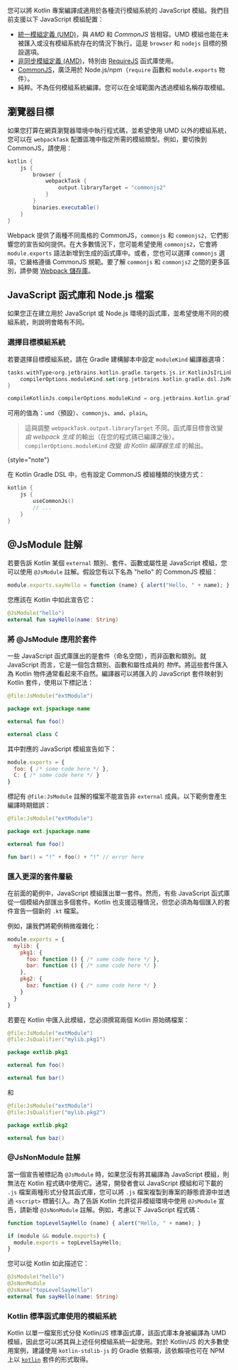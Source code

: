 [//]: # (title: JavaScript 模組)

您可以將 Kotlin 專案編譯成適用於各種流行模組系統的 JavaScript 模組。我們目前支援以下 JavaScript 模組配置：

- [統一模組定義 (UMD)](https://github.com/umdjs/umd)，與 *AMD* 和 *CommonJS* 皆相容。UMD 模組也能在未被匯入或沒有模組系統存在的情況下執行。這是 `browser` 和 `nodejs` 目標的預設選項。
- [非同步模組定義 (AMD)](https://github.com/amdjs/amdjs-api/wiki/AMD)，特別由 [RequireJS](https://requirejs.org/) 函式庫使用。
- [CommonJS](http://wiki.commonjs.org/wiki/Modules/1.1)，廣泛用於 Node.js/npm（`require` 函數和 `module.exports` 物件）。
- 純粹。不為任何模組系統編譯。您可以在全域範圍內透過模組名稱存取模組。

## 瀏覽器目標

如果您打算在網頁瀏覽器環境中執行程式碼，並希望使用 UMD 以外的模組系統，您可以在 `webpackTask` 配置區塊中指定所需的模組類型。例如，要切換到 CommonJS，請使用：

```groovy
kotlin {
    js {
        browser {
            webpackTask {
                output.libraryTarget = "commonjs2"
            }
        }
        binaries.executable()
    }
}
```

Webpack 提供了兩種不同風格的 CommonJS，`commonjs` 和 `commonjs2`，它們影響您的宣告如何提供。在大多數情況下，您可能希望使用 `commonjs2`，它會將 `module.exports` 語法新增到生成的函式庫中。或者，您也可以選擇 `commonjs` 選項，它嚴格遵循 CommonJS 規範。要了解 `commonjs` 和 `commonjs2` 之間的更多區別，請參閱 [Webpack 儲存庫](https://github.com/webpack/webpack/issues/1114)。

## JavaScript 函式庫和 Node.js 檔案

如果您正在建立用於 JavaScript 或 Node.js 環境的函式庫，並希望使用不同的模組系統，則說明會略有不同。

### 選擇目標模組系統

若要選擇目標模組系統，請在 Gradle 建構腳本中設定 `moduleKind` 編譯器選項：

<tabs group="build-script">
<tab title="Kotlin" group-key="kotlin">

```kotlin
tasks.withType<org.jetbrains.kotlin.gradle.targets.js.ir.KotlinJsIrLink> {
    compilerOptions.moduleKind.set(org.jetbrains.kotlin.gradle.dsl.JsModuleKind.MODULE_COMMONJS)
}
```

</tab>
<tab title="Groovy" group-key="groovy">

```groovy
compileKotlinJs.compilerOptions.moduleKind = org.jetbrains.kotlin.gradle.dsl.JsModuleKind.MODULE_COMMONJS
```

</tab>
</tabs>

可用的值為：`umd`（預設）、`commonjs`、`amd`、`plain`。

> 這與調整 `webpackTask.output.libraryTarget` 不同。函式庫目標會改變 _由 webpack 生成_ 的輸出（在您的程式碼已編譯之後）。`compilerOptions.moduleKind` 改變 _由 Kotlin 編譯器生成_ 的輸出。
>
{style="note"}  

在 Kotlin Gradle DSL 中，也有設定 CommonJS 模組種類的快捷方式：

```kotlin
kotlin {
    js {
        useCommonJs()
        // ...
    }
}
```

## @JsModule 註解

若要告訴 Kotlin 某個 `external` 類別、套件、函數或屬性是 JavaScript 模組，您可以使用 `@JsModule` 註解。假設您有以下名為 "hello" 的 CommonJS 模組：

```javascript
module.exports.sayHello = function (name) { alert("Hello, " + name); }
```

您應該在 Kotlin 中如此宣告它：

```kotlin
@JsModule("hello")
external fun sayHello(name: String)
```

### 將 @JsModule 應用於套件

一些 JavaScript 函式庫匯出的是套件（命名空間），而非函數和類別。就 JavaScript 而言，它是一個包含類別、函數和屬性成員的 *物件*。將這些套件匯入為 Kotlin 物件通常看起來不自然。編譯器可以將匯入的 JavaScript 套件映射到 Kotlin 套件，使用以下標記法：

```kotlin
@file:JsModule("extModule")

package ext.jspackage.name

external fun foo()

external class C
```

其中對應的 JavaScript 模組宣告如下：

```javascript
module.exports = {
  foo: { /* some code here */ },
  C: { /* some code here */ }
}
```

標記有 `@file:JsModule` 註解的檔案不能宣告非 `external` 成員。以下範例會產生編譯時期錯誤：

```kotlin
@file:JsModule("extModule")

package ext.jspackage.name

external fun foo()

fun bar() = "!" + foo() + "!" // error here
```

### 匯入更深的套件層級

在前面的範例中，JavaScript 模組匯出單一套件。然而，有些 JavaScript 函式庫從一個模組內部匯出多個套件。Kotlin 也支援這種情況，但您必須為每個匯入的套件宣告一個新的 `.kt` 檔案。

例如，讓我們將範例稍微複雜化：

```javascript
module.exports = {
  mylib: {
    pkg1: {
      foo: function () { /* some code here */ },
      bar: function () { /* some code here */ }
    },
    pkg2: {
      baz: function () { /* some code here */ }
    }
  }
}
```

若要在 Kotlin 中匯入此模組，您必須撰寫兩個 Kotlin 原始碼檔案：

```kotlin
@file:JsModule("extModule")
@file:JsQualifier("mylib.pkg1")

package extlib.pkg1

external fun foo()

external fun bar()
```

和

```kotlin
@file:JsModule("extModule")
@file:JsQualifier("mylib.pkg2")

package extlib.pkg2

external fun baz()
```

### @JsNonModule 註解

當一個宣告被標記為 `@JsModule` 時，如果您沒有將其編譯為 JavaScript 模組，則無法在 Kotlin 程式碼中使用它。通常，開發者會以 JavaScript 模組和可下載的 `.js` 檔案兩種形式分發其函式庫，您可以將 `.js` 檔案複製到專案的靜態資源中並透過 `<script>` 標籤引入。為了告訴 Kotlin 允許從非模組環境中使用 `@JsModule` 宣告，請新增 `@JsNonModule` 註解。例如，考慮以下 JavaScript 程式碼：

```javascript
function topLevelSayHello (name) { alert("Hello, " + name); }

if (module && module.exports) {
  module.exports = topLevelSayHello;
}
```

您可以從 Kotlin 如此描述它：

```kotlin
@JsModule("hello")
@JsNonModule
@JsName("topLevelSayHello")
external fun sayHello(name: String)
```

### Kotlin 標準函式庫使用的模組系統

Kotlin 以單一檔案形式分發 Kotlin/JS 標準函式庫，該函式庫本身被編譯為 UMD 模組，因此您可以將其與上述任何模組系統一起使用。對於 Kotlin/JS 的大多數使用案例，建議使用 `kotlin-stdlib-js` 的 Gradle 依賴項，該依賴項也可在 NPM 上以 [`kotlin`](https://www.npmjs.com/package/kotlin) 套件的形式取得。

```
```